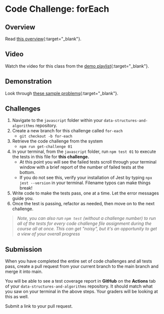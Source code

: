 # Code Challenge: forEach

## Overview

Read [this overview](README.md){:target="_blank"}.

## Video

Watch the video for this class from the [demo playlist](https://www.youtube.com/playlist?list=PLVngfM2hsbi-L6G8qlWd8RyRbuTamHt3k){:target="_blank"}.

## Demonstration

Look through [these sample problems](DEMO.md){:target="_blank"}.

## Challenges

1. Navigate to the `javascript` folder within your `data-structures-and-algorithms` repository.
1. Create a new branch for this challenge called `for-each`
   - `git checkout -b for-each`
1. Retrieve the code challenge from the system
   - `npm run get-challenge 01`
1. In your terminal, from the `javascript` folder, run `npm test 01` to execute the tests in this file for **this challenge.**
   - At this point you will see the failed tests scroll through your terminal window with a brief report of the number of failed tests at the bottom.
   - If you do not see this, verify your installation of Jest by typing `npx jest --version` in your terminal. Filename typos can make things break!
1. Write code to make the tests pass, one at a time. Let the error messages guide you.
1. Once the test is passing, refactor as needed, then move on to the next challenge.

> *Note, you can also run `npm test` (without a challenge number) to run all of the tests for every code challenge file assignment during the course all at once. This can get "noisy", but it's an opportunity to get a view of your overall progress*

## Submission

When you have completed the entire set of code challenges and all tests pass, create a pull request from your current branch to the main branch and merge it into main.

You will be able to see a test coverage report in **GitHub** on the **Actions** tab of your `data-structures-and-algorithms` repository. It should match what you saw on your terminal in the above steps. Your graders will be looking at this as well.

Submit a link to your pull request.
